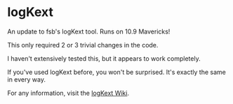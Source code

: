 logKext
=======

An update to fsb's logKext tool. Runs on 10.9 Mavericks!

This only required 2 or 3 trivial changes in the code.

I haven't extensively tested this, but it appears to work completely.

If you've used logKext before, you won't be surprised. It's exactly the same in every way.

For any information, visit the [logKext Wiki](https://code.google.com/p/logkext/w/list).
